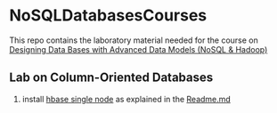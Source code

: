 NoSQLDatabasesCourses
=====================

This repo contains the laboratory material needed for the course on [Designing Data Bases with Advanced Data Models (NoSQL &amp; Hadoop)](http://pbdmng.datatoknowledge.it/)

Lab on Column-Oriented Databases
--------------------------------

1.	install [hbase single node](https://github.com/fabiofumarola/NoSQLDatabasesCourses/tree/master/lab_column_oriented/hbase-single) as explained in the [Readme.md](https://github.com/fabiofumarola/NoSQLDatabasesCourses/tree/master/lab_column_oriented/hbase-single/Readme.md)
